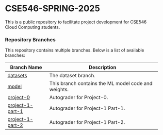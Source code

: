 # CSE546-SPRING-2025
This is a public repository to facilitate project development for CSE546 Cloud Computing students.

### Repository Branches

This repository contains multiple branches. Below is a list of available branches:

| Branch Name  | Description |
|-------------|------------|
| [datasets](https://github.com/CSE546-Cloud-Computing/CSE546-SPRING-2025/tree/datasets) | The dataset branch. |
| [model](https://github.com/CSE546-Cloud-Computing/CSE546-SPRING-2025/tree/model) | This branch contains the ML model code and weights. |
| [project-0](https://github.com/CSE546-Cloud-Computing/CSE546-SPRING-2025/tree/project-0) | Autograder for Project-0. |
| [project-1-part-1](https://github.com/CSE546-Cloud-Computing/CSE546-SPRING-2025/tree/project-1-part-1) | Autograder for Project-1 Part-1. |
| [project-1-part-2](https://github.com/CSE546-Cloud-Computing/CSE546-SPRING-2025/tree/project-1-part-2) | Autograder for Project-1 Part-2. |
